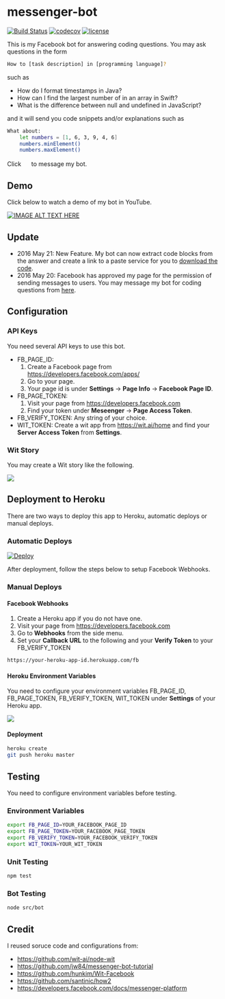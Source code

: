 # messenger-bot

[![Build Status](https://travis-ci.org/waitingcheung/messenger-bot.svg?branch=master)](https://travis-ci.org/waitingcheung/messenger-bot)
[![codecov](https://codecov.io/gh/waitingcheung/messenger-bot/branch/master/graph/badge.svg)](https://codecov.io/gh/waitingcheung/messenger-bot)
[![license](https://img.shields.io/github/license/mashape/apistatus.svg?maxAge=2592000)](https://github.com/waitingcheung/messenger-bot/blob/master/LICENSE)

This is my Facebook bot for answering coding questions. You may ask questions in the form

```sh
How to [task description] in [programming language]?
```

such as
- How do I format timestamps in Java?
- How can I find the largest number of in an array in Swift?
- What is the difference between null and undefined in JavaScript?

and it will send you code snippets and/or explanations such as

```sh
What about:
    let numbers = [1, 6, 3, 9, 4, 6]
    numbers.minElement()
    numbers.maxElement()
```

Click [<img src="https://cloud.githubusercontent.com/assets/2617118/15451713/b72a907c-2004-11e6-8874-73745031c6c7.png" width="16"/>](http://m.me/802565366543110) to message my bot.

## Demo

Click below to watch a demo of my bot in YouTube.

[![IMAGE ALT TEXT HERE](https://img.youtube.com/vi/OTlqFy6h5UY/0.jpg)](https://youtu.be/OTlqFy6h5UY)

## Update
- 2016 May 21: New Feature. My bot can now extract code blocks from the answer and create a link to a paste service for you to [download the code].
- 2016 May 20: Facebook has approved my page for the permission of sending messages to users. You may message my bot for coding questions from [here].

## Configuration

### API Keys

You need several API keys to use this bot.
- FB_PAGE_ID: 
  1. Create a Facebook page from https://developers.facebook.com/apps/
  2. Go to your page.
  3. Your page id is under **Settings** -> **Page Info** -> **Facebook Page ID**.
- FB_PAGE_TOKEN:
  1. Visit your page from https://developers.facebook.com
  2. Find your token under **Meseenger** -> **Page Access Token**.
- FB_VERIFY_TOKEN: Any string of your choice.
- WIT_TOKEN: Create a wit app from https://wit.ai/home and find your **Server Access Token** from **Settings**.

### Wit Story

You may create a Wit story like the following.

![](https://cloud.githubusercontent.com/assets/2617118/15448237/a0fbec22-1f8e-11e6-8d81-e23d3fccf76e.png)

## Deployment to Heroku

There are two ways to deploy this app to Heroku, automatic deploys or manual deploys.

### Automatic Deploys

[![Deploy](https://www.herokucdn.com/deploy/button.svg)](https://heroku.com/deploy)

After deployment, follow the steps below to setup Facebook Webhooks.

### Manual Deploys

#### Facebook Webhooks

1. Create a Heroku app if you do not have one. 
2. Visit your page from https://developers.facebook.com
3. Go to **Webhooks** from the side menu.
4. Set your **Callback URL** to the following and your **Verify Token** to your FB_VERIFY_TOKEN

```sh
https://your-heroku-app-id.herokuapp.com/fb
```

#### Heroku Environment Variables
You need to configure your environment variables FB_PAGE_ID, FB_PAGE_TOKEN, FB_VERIFY_TOKEN, WIT_TOKEN under **Settings** of your Heroku app.

![](https://cloud.githubusercontent.com/assets/2617118/15424592/1ec55d02-1eb6-11e6-834b-cbf1d4796549.png)


#### Deployment
```sh
heroku create
git push heroku master
```

## Testing

You need to configure environment variables before testing.

### Environment Variables
```sh
export FB_PAGE_ID=YOUR_FACEBOOK_PAGE_ID
export FB_PAGE_TOKEN=YOUR_FACEBOOK_PAGE_TOKEN
export FB_VERIFY_TOKEN=YOUR_FACEBOOK_VERIFY_TOKEN
export WIT_TOKEN=YOUR_WIT_TOKEN
```

### Unit Testing
```sh
npm test
```

### Bot Testing
```sh
node src/bot
```

## Credit
I reused soruce code and configurations from:
- https://github.com/wit-ai/node-wit
- https://github.com/jw84/messenger-bot-tutorial
- https://github.com/hunkim/Wit-Facebook
- https://github.com/santinic/how2
- https://developers.facebook.com/docs/messenger-platform

[here]: http://m.me/802565366543110
[download the code]: https://cloud.githubusercontent.com/assets/2617118/15448246/cbf361c6-1f8e-11e6-8a1e-cb425f5b66ca.png
[Turing test]: https://en.wikipedia.org/wiki/Turing_test
